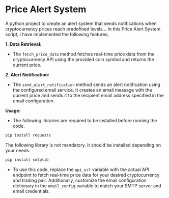 # Price Alert System

A python project to create an alert system that sends notifications when cryptocurrency prices reach predefined levels...
In this Price Alert System script, i have implemented the following features;

__1. Data Retrieval:__

 - The ```fetch_price_data``` method fetches real-time price data from the cryptocurrency API using the provided coin symbol and returns the current price.
   
__2. Alert Notification:__

 - The ```send_alert_notification``` method sends an alert notification using the configured email service. It creates an email message with the current price and sends it to the recipient email address specified in the email configuration.
   
__Usage:__

 -  The following libraries are required to be installed before running the code.
   ```bash
   pip install requests
   ```

 The following library is not mandatory. It should be installed depending on your needs.
    
   ```bash
   pip install smtplib
   ```
 - To use this code, replace the ```api_url``` variable with the actual API endpoint to fetch real-time price data for your desired cryptocurrency and trading pair. Additionally, customize the email configuration dictionary in the ```email_config``` variable to match your SMTP server and email credentials.
   
